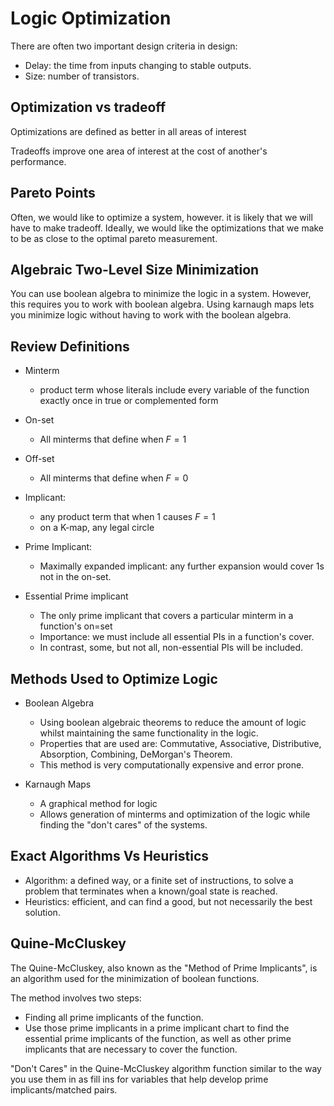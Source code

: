 # Logic Optimization

There are often two important design criteria in design:

- Delay: the time from inputs changing to stable outputs.
- Size: number of transistors.

## Optimization vs tradeoff

Optimizations are defined as better in all areas of interest

Tradeoffs improve one area of interest at the cost of another's performance.

## Pareto Points

Often, we would like to optimize a system, however. it is likely that we will
have to make tradeoff. Ideally, we would like the optimizations that we make to
be as close to the optimal pareto measurement.

## Algebraic Two-Level Size Minimization

You can use boolean algebra to minimize the logic in a system. However, this
requires you to work with boolean algebra. Using karnaugh maps lets you minimize
logic without having to work with the boolean algebra.

## Review Definitions

- Minterm

  - product term whose literals include every variable of the function exactly
    once in true or complemented form

- On-set

  - All minterms that define when $F=1$

- Off-set

  - All minterms that define when $F=0$

- Implicant:

  - any product term that when 1 causes $F=1$
  - on a K-map, any legal circle

- Prime Implicant:

  - Maximally expanded implicant: any further expansion would cover 1s not in
    the on-set.

- Essential Prime implicant
  - The only prime implicant that covers a particular minterm in a function's
    on=set
  - Importance: we must include all essential PIs in a function's cover.
  - In contrast, some, but not all, non-essential PIs will be included.

## Methods Used to Optimize Logic

- Boolean Algebra

  - Using boolean algebraic theorems to reduce the amount of logic whilst
    maintaining the same functionality in the logic.
  - Properties that are used are: Commutative, Associative, Distributive,
    Absorption, Combining, DeMorgan's Theorem.
  - This method is very computationally expensive and error prone.

- Karnaugh Maps
  - A graphical method for logic
  - Allows generation of minterms and optimization of the logic while finding
    the "don't cares" of the systems.

## Exact Algorithms Vs Heuristics

- Algorithm: a defined way, or a finite set of instructions, to solve a problem
  that terminates when a known/goal state is reached.
- Heuristics: efficient, and can find a good, but not necessarily the best
  solution.

## Quine-McCluskey

The Quine-McCluskey, also known as the "Method of Prime Implicants", is an
algorithm used for the minimization of boolean functions.

The method involves two steps:

- Finding all prime implicants of the function.
- Use those prime implicants in a prime implicant chart to find the essential
  prime implicants of the function, as well as other prime implicants that are
  necessary to cover the function.

"Don't Cares" in the Quine-McCluskey algorithm function similar to the way you
use them in as fill ins for variables that help develop prime implicants/matched
pairs.
